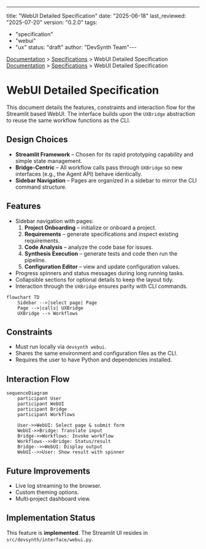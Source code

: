 ---
title: "WebUI Detailed Specification"
date: "2025-06-18"
last_reviewed: "2025-07-20"
version: "0.2.0"
tags:
  - "specification"
  - "webui"
  - "ux"
status: "draft"
author: "DevSynth Team"---

<div class="breadcrumbs">
<a href="../index.md">Documentation</a> &gt; <a href="index.md">Specifications</a> &gt; WebUI Detailed Specification
</div>

<div class="breadcrumbs">
<a href="../index.md">Documentation</a> &gt; <a href="index.md">Specifications</a> &gt; WebUI Detailed Specification
</div>

# WebUI Detailed Specification

This document details the features, constraints and interaction flow for the Streamlit based WebUI. The interface builds upon the `UXBridge` abstraction to reuse the same workflow functions as the CLI.

## Design Choices

- **Streamlit Framework** – Chosen for its rapid prototyping capability and
  simple state management.
- **Bridge-Centric** – All workflow calls pass through `UXBridge` so new
  interfaces (e.g., the Agent API) behave identically.
- **Sidebar Navigation** – Pages are organized in a sidebar to mirror the CLI
  command structure.

## Features

- Sidebar navigation with pages:
  1. **Project Onboarding** – initialize or onboard a project.
  2. **Requirements** – generate specifications and inspect existing requirements.
  3. **Code Analysis** – analyze the code base for issues.
  4. **Synthesis Execution** – generate tests and code then run the pipeline.
  5. **Configuration Editor** – view and update configuration values.
- Progress spinners and status messages during long running tasks.
- Collapsible sections for optional details to keep the layout tidy.
- Interaction through the `UXBridge` ensures parity with CLI commands.

<!-- Diagram: WebUI page selection flow -->
```mermaid
flowchart TD
    Sidebar -->|select page| Page
    Page -->|calls| UXBridge
    UXBridge --> Workflows
```

## Constraints

- Must run locally via `devsynth webui`.
- Shares the same environment and configuration files as the CLI.
- Requires the user to have Python and dependencies installed.

## Interaction Flow

<!-- Diagram: WebUI interaction sequence -->
```mermaid
sequenceDiagram
    participant User
    participant WebUI
    participant Bridge
    participant Workflows

    User->>WebUI: Select page & submit form
    WebUI->>Bridge: Translate input
    Bridge->>Workflows: Invoke workflow
    Workflows-->>Bridge: Status/result
    Bridge-->>WebUI: Display output
    WebUI-->>User: Show result with spinner
```

## Future Improvements

- Live log streaming to the browser.
- Custom theming options.
- Multi‑project dashboard view.
## Implementation Status

This feature is **implemented**. The Streamlit UI resides in `src/devsynth/interface/webui.py`.
